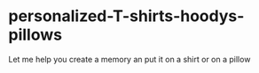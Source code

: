 # personalized-T-shirts-hoodys-pillows
Let me help you create a memory an put it on a shirt or on a pillow 
